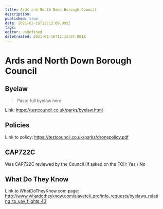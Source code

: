 ```yaml
---
title: Ards and North Down Borough Council
description: 
published: true
date: 2021-02-16T12:12:09.995Z
tags: 
editor: undefined
dateCreated: 2021-02-16T12:12:07.001Z
---
```


# Ards and North Down Borough Council


## Byelaw
> Paste full byelaw here

Link:
https://testcouncil.co.uk/parks/byelaw.html

## Policies
Link to policy:
https://testcouncil.co.uk/parks/dronepolicy.pdf

## CAP722C

Was CAP722C reviewed by the Council (if asked on the FOI): Yes / No

## What Do They Know

Link to WhatDoTheyKnow.com page:
http://www.whatdotheyknow.com/alaveteli_pro/info_requests/byelaws_relating_to_uav_flights_43

